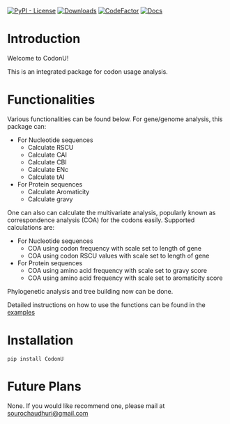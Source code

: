 [//]: # (# CodonU)

[![PyPI - License](https://img.shields.io/pypi/l/CodonU)](https://opensource.org/licenses/MIT)
[![Downloads](https://static.pepy.tech/personalized-badge/codonu?period=total&units=international_system&left_color=grey&right_color=blue&left_text=Downloads)](https://pepy.tech/project/codonu)
[![CodeFactor](https://www.codefactor.io/repository/github/souradiptoc/codonu/badge/master)](https://www.codefactor.io/repository/github/souradiptoc/codonu/overview/master)
[![Docs](https://img.shields.io/badge/docs-passing-brightgreen)](https://souradiptoc.github.io/CodonU/)

# Introduction

Welcome to CodonU!

This is an integrated package for codon usage analysis.

# Functionalities

Various functionalities can be found below. For gene/genome analysis, this package can:

- For Nucleotide sequences
    - Calculate RSCU
    - Calculate CAI
    - Calculate CBI
    - Calculate ENc
    - Calculate tAI
- For Protein sequences
    - Calculate Aromaticity
    - Calculate gravy

One can also can calculate the multivariate analysis, popularly known as correspondence analysis (COA) for the codons
easily.
Supported calculations are:

- For Nucleotide sequences
    - COA using codon frequency with scale set to length of gene
    - COA using codon RSCU values with scale set to length of gene
- For Protein sequences
    - COA using amino acid frequency with scale set to gravy score
    - COA using amino acid frequency with scale set to aromaticity score

Phylogenetic analysis and tree building now can be done.

Detailed instructions on how to use the functions can be found in
the [examples](https://github.com/SouradiptoC/CodonU/tree/master/Examples)

# Installation

    pip install CodonU

# Future Plans

None. If you would like recommend one, please mail
at [sourochaudhuri@gmail.com](mailto:sourochaudhuri@gmail.com)

